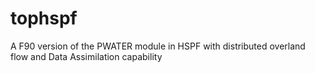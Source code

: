 # tophspf
A F90 version of the PWATER module in HSPF with distributed overland flow and Data Assimilation capability

